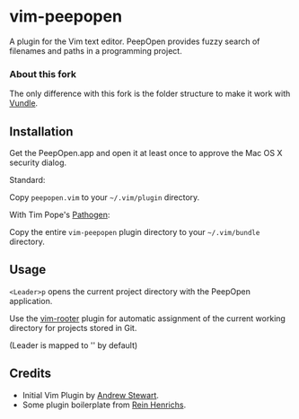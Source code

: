 vim-peepopen
=============

A plugin for the Vim text editor. PeepOpen provides fuzzy search of filenames and paths in a programming project.

### About this fork

The only difference with this fork is the folder structure to make it work with [Vundle][vundle].

Installation
------------

Get the PeepOpen.app and open it at least once to approve the Mac OS X security dialog.

Standard:

Copy `peepopen.vim` to your `~/.vim/plugin` directory.

With Tim Pope's [Pathogen](http://github.com/tpope/vim-pathogen):

Copy the entire `vim-peepopen` plugin directory to your `~/.vim/bundle` directory.

Usage
-----

`<Leader>p` opens the current project directory with the PeepOpen application.

Use the [vim-rooter](http://github.com/airblade/vim-rooter) plugin for automatic assignment of the current working directory for projects stored in Git.

(Leader is mapped to '\' by default)

Credits
-------

- Initial Vim Plugin by [Andrew Stewart](http://www.airbladesoftware.com/).
- Some plugin boilerplate from [Rein Henrichs](http://reinh.com/).

[vundle]: https://github.com/gmarik/vundle

